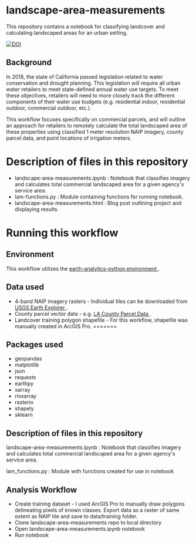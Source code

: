 # landscape-area-measurements
This repository contains a notebook for classifying landcover and calculating landscaped areas for an urban setting.

[![DOI](https://zenodo.org/badge/368932347.svg)](https://zenodo.org/badge/latestdoi/368932347)


## Background
In 2018, the state of California passed legislation related to water conservation and drought planning. This legislation will require all urban water retailers to meet state-defined annual water use targets. To meet these objectives, retailers will need to more closely track the different components of their water use budgets (e.g. residential indoor, residential outdoor, commercial outdoor, etc.).

This workflow focuses specifically on commercial parcels, and will outline an approach for retailers to remotely calculate the total landscaped area of these properties using classified 1 meter resolution NAIP imagery, county parcel data, and point locations of irrigation meters.

# Description of files in this repository
* landscape-area-measurements.ipynb : Notebook that classifies imagery and calculates total commercial landscaped area for a given agency's service area.
* lam-functions.py : Module containing functions for running notebook.
* landscape-area-measurements.html : Blog post outlining project and displaying results.

# Running this workflow

## Environment
This workflow utilizes the <a href="https://github.com/earthlab/earth-analytics-python-env" target="_blank"> earth-analytics-python environment </a>.

## Data used
* 4-band NAIP imagery rasters - Individual tiles can be downloaded from <a href="https://earthexplorer.usgs.gov/" target="_blank"> USGS Earth Explorer </a>.
* County parcel vector data - e.g. <a href="https://geohub.lacity.org/datasets/lahub::la-county-parcels/about" target="_blank"> LA County Parcel Data </a>.
* Landcover training polygon shapefile - For this workflow, shapefile was manually created in ArcGIS Pro.
=======
## Packages used
* geopandas
* matplotlib
* json
* requests
* earthpy
* xarray
* rioxarray
* rasterio
* shapely
* sklearn

## Description of files in this repository
landscape-area-measurements.ipynb : Notebook that classifies imagery and calculates total commercial landscaped area for a given agency's service area.

lam_functions.py : Module with functions created for use in notebook

## Analysis Workflow
* Create training dataset - I used ArcGIS Pro to manually draw polygons delineating pixels of known classes. Export data as a raster of same extent as NAIP tile and save to data/training folder.
* Clone landscape-area-measurements repo to local directory
* Open landscape-area-measurements.ipynb notebook
* Run notebook
